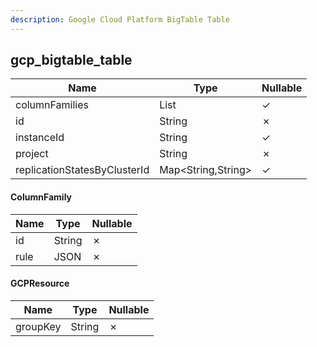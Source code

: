```yaml
---
description: Google Cloud Platform BigTable Table
---
```

gcp_bigtable_table
------------------

| **Name**                     | **Type**           | **Nullable** |
| ---------------------------- | ------------------ | ------------ |
| columnFamilies               | List<ColumnFamily> | &check;      |
| id                           | String             | &cross;      |
| instanceId                   | String             | &check;      |
| project                      | String             | &cross;      |
| replicationStatesByClusterId | Map<String,String> | &check;      |

#### ColumnFamily
| **Name** | **Type** | **Nullable** |
| -------- | -------- | ------------ |
| id       | String   | &cross;      |
| rule     | JSON     | &cross;      |

#### GCPResource
| **Name** | **Type** | **Nullable** |
| -------- | -------- | ------------ |
| groupKey | String   | &cross;      |
